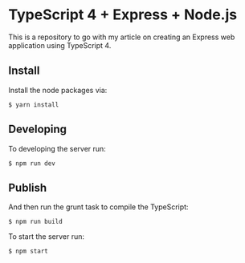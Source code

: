 # TypeScript 4 + Express + Node.js

This is a repository to go with my article on creating an Express web application using TypeScript 4.

## Install

Install the node packages via:

`$ yarn install`

## Developing

To developing the server run:

`$ npm run dev`

## Publish

And then run the grunt task to compile the TypeScript:

`$ npm run build`

To start the server run:

`$ npm start`